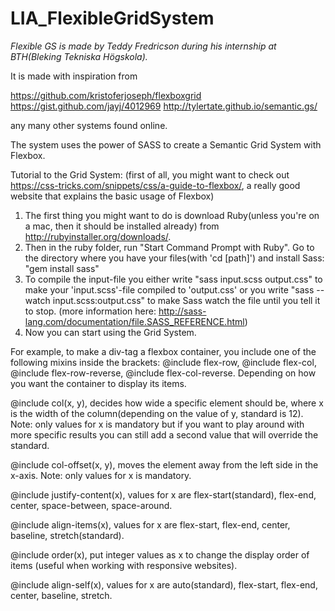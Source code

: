 # LIA_FlexibleGridSystem
_Flexible GS is made by Teddy Fredricson during his internship at BTH(Bleking Tekniska Högskola)._

It is made with inspiration from

https://github.com/kristoferjoseph/flexboxgrid
https://gist.github.com/jayj/4012969
http://tylertate.github.io/semantic.gs/

any many other systems found online.

The system uses the power of SASS to create a Semantic Grid System with Flexbox.


Tutorial to the Grid System:
(first of all, you might want to check out https://css-tricks.com/snippets/css/a-guide-to-flexbox/, a really good website that explains the basic usage of Flexbox)

1. The first thing you might want to do is download Ruby(unless you're on a mac, then it should be installed already) from http://rubyinstaller.org/downloads/.
2. Then in the ruby folder, run "Start Command Prompt with Ruby". Go to the directory where you have your files(with 'cd [path]') and install Sass: "gem install sass"
3. To compile the input-file you either write "sass input.scss output.css" to make your 'input.scss'-file compiled to 'output.css' or you write "sass --watch input.scss:output.css" to make Sass watch the file until you tell it to stop. (more information here: http://sass-lang.com/documentation/file.SASS_REFERENCE.html)
4. Now you can start using the Grid System.

For example, to make a div-tag a flexbox container, you include one of the following mixins inside the brackets:
@include flex-row,
@include flex-col,
@include flex-row-reverse,
@include flex-col-reverse. Depending on how you want the container to display its items.

@include col(x, y), decides how wide a specific element should be, where x is the width of the column(depending on the value of y, standard is 12).
Note: only values for x is mandatory but if you want to play around with more specific results you can still add a second value that will override the standard.

@include col-offset(x, y), moves the element away from the left side in the x-axis.
Note: only values for x is mandatory.

@include justify-content(x), values for x are flex-start(standard), flex-end, center, space-between, space-around.

@include align-items(x), values for x are flex-start, flex-end, center, baseline, stretch(standard).

@include order(x), put integer values as x to change the display order of items (useful when working with responsive websites).

@include align-self(x), values for x are auto(standard), flex-start, flex-end, center, baseline, stretch.
